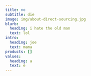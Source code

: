 ```yaml
---
title: no
subtitle: die
image: img/about-direct-sourcing.jpg
blurb:
  heading: i hate the old man
  text: lol
intro:
  heading: joe
  text: mama
products: []
values:
  heading: a
  text: e
---
```

